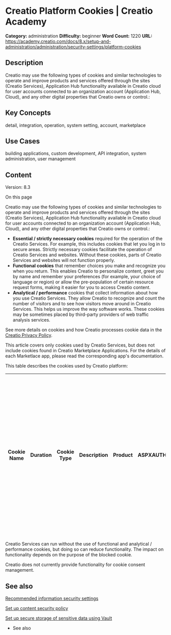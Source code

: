 # Creatio Platform Cookies | Creatio Academy

**Category:** administration **Difficulty:** beginner **Word Count:** 1220
**URL:**
https://academy.creatio.com/docs/8.x/setup-and-administration/administration/security-settings/platform-cookies

## Description

Creatio may use the following types of cookies and similar technologies to
operate and improve products and services offered through the sites (Creatio
Services), Application Hub functionality available in Creatio cloud for user
accounts connected to an organization account (Application Hub, Cloud), and any
other digital properties that Creatio owns or control.:

## Key Concepts

detail, integration, operation, system setting, account, marketplace

## Use Cases

building applications, custom development, API integration, system
administration, user management

## Content

Version: 8.3

On this page

Creatio may use the following types of cookies and similar technologies to
operate and improve products and services offered through the sites (Creatio
Services), Application Hub functionality available in Creatio cloud for user
accounts connected to an organization account (Application Hub, Cloud), and any
other digital properties that Creatio owns or control.:

- **Essential / strictly necessary cookies** required for the operation of the
  Creatio Services. For example, this includes cookies that let you log in to
  secure areas. Strictly necessary cookies facilitate the operation of Creatio
  Services and websites. Without these cookies, parts of Creatio Services and
  websites will not function properly.
- **Functional cookies** that remember choices you make and recognize you when
  you return. This enables Creatio to personalize content, greet you by name and
  remember your preferences (for example, your choice of language or region) or
  allow the pre-population of certain resource request forms, making it easier
  for you to access Creatio content.
- **Analytical / performance** cookies that collect information about how you
  use Creatio Services. They allow Creatio to recognize and count the number of
  visitors and to see how visitors move around in Creatio Services. This helps
  us improve the way software works. These cookies may be sometimes placed by
  third-party providers of web traffic analysis services.

See more details on cookies and how Creatio processes cookie data in the
[Creatio Privacy Policy](https://www.creatio.com/privacy-policy).

This article covers only cookies used by Creatio Services, but does not include
cookies found in Creatio Marketplace Applications. For the details of each
Marketlace app, please read the corresponding app's documentation.

This table describes the cookies used by Creatio platform:

| Cookie Name | Duration | Cookie Type | Description | Product | ASPXAUTH | Session cookie | Strictly necessary | Stores information about the authorized status of the user and to provide access to protected resources only to authorized users.May store identifiable data. | Creatio ServicesApplication Hub, CloudStudio Creatio, free editionCreatio Success Portal | BPMLOADER | Session cookie | Strictly necessary | Required for the website to work properly.Stores the unique IDs of anonymous sessions.Does not store identifiable data. | Creatio ServicesApplication Hub, CloudStudio Creatio, free editionCreatio Success Portal | BPMSESSIONID | Session cookie | Strictly necessary | Required for the website to work properly.Stores a unique ID of the session.May store identifiable data. | Creatio ServicesApplication Hub, CloudStudio Creatio, free editionCreatio Success Portal | BPMCSRF | Session cookie | Strictly necessary | Protects against cross-site requests (CSRF).Stores a unique token that is checked by the server to confirm the legitimacy of requests, thereby preventing possible CSRF attacks.Does not store identifiable data. | Creatio ServicesApplication Hub, CloudStudio Creatio, free editionCreatio Success Portal | UserName | Cookie exists `<number-of-days-to-remember-cookie>` set in system setting UserNameExpireDays.Disabled by default. | Functional cookie (Optional) | Stores a user ID for easier log in to the platform.Set after successful user authorization. Can be activated and deactivated on the customer’s level by setting the UserNameExpireDays system setting.To activate, set the system setting "User name expiration term (days)" ("UserNameExpireDays" code) to `<number-of-days-to-remember-cookie>`.To deactivate, set the system setting "User name expiration term (days)" ("UserNameExpireDays" code) to `0`.May store identifiable data. | Creatio ServicesApplication Hub, CloudCreatio Success Portal | UserType | Session cookie | Strictly necessary | Stores user type. Set after successful user authorization.Does not store identifiable data. | Creatio ServicesApplication Hub, CloudCreatio Success Portal | SsoSessionId | Session cookie | Strictly necessary (for Single Sign-On functionality) | Stores the session ID of a user authenticated via the Single Sign-On mechanism.May store identifiable data | Creatio ServicesApplication Hub, Cloud | CookieConscent | 1 year | Strictly necessary | Stores cookie consent preferences.Does not store identifiable data. | Creatio corporate websitesApplication Hub, CloudStudio Creatio, free edition | \_ga | 1 year | Analytical / performance | Tracks user activities inside Creatio Services.May store identifiable data. | Creatio Services (Cloud deployment)Application Hub, CloudStudio Creatio, free editionCreatio Success Portal | _ga_\* | 1 year | Analytical / performance | Tracks user activities inside Creatio Services.May store identifiable data | Creatio Services (Cloud deployment)Application Hub, CloudStudio Creatio, free editionCreatio Success Portal | verto_session_uuid | 1 day | Strictly necessary (needed for Webitel integration) | Stores Verto telephony session ID for successful integration with Webitel.Does not store identifiable data. | Creatio Services | visid*incap*\* | 1 year | Strictly necessary | Encapsulates DDoS Protection and Web Application Firewall. A cookie in which sessions are bound to a specific visitor, with a visitor representing a specific computer. This helps identify clients that have already visited the site.Does not store identifiable data. | Creatio ServicesApplication Hub, CloudStudio Creatio, free editionCreatio Success Portal | incap*ses*\* | Session cookie | Strictly necessary | Encapsulates DDoS Protection and Web Application Firewall. A cookie in which HTTP requests are related to a specific session.Does not store identifiable data. | Creatio ServicesApplication Hub, CloudStudio Creatio, free editionCreatio Success Portal | .AspNet.SharedCookie | Session cookie | Strictly necessary | Provides Single Sign-On capability to Creatio Services.Does not store identifiable data. | Creatio Services | CreatioIdentityServerAuthenticated | Session cookie | Strictly necessary | Stores the Creatio Identity Service authentication state. The cookie is needed for provision of access to Creatio Services.Does not store identifiable data. | Creatio ServicesApplication Hub, CloudStudio Creatio, free edition | ExistingAlmUser | Session cookie | Strictly necessary | Stores the user’s status in Application Hub, Cloud. The cookie is needed for provision of access to Application Hub, Cloud.Does not store identifiable data. | Creatio ServicesApplication Hub, CloudStudio Creatio, free edition | idsrv.session | Session cookie | Strictly necessary | Stores Creatio Identity Service session information.The cookie is needed for authentication in the Creatio Identity Service to access different Creatio Services.Does not store identifiable data. | Creatio ServicesApplication Hub, CloudStudio Creatio, free edition | sticky-session-id | Session cookie | Strictly necessary | Stores Creatio Istio Service sticky session information.The cookie is needed for the Creatio Istio Service to authenticate traffic between different microservices in Creatio Services.Does not store identifiable data. | Creatio ServicesApplication Hub, CloudStudio Creatio, free edition | product | Session cookie | Strictly necessary | Stores the Creatio trial product type selected by the user.The cookie is needed for Application Hub, Cloud to work properly.Does not store identifiable data. | Application Hub, Cloud | bpmHref | 180 days | Strictly necessary | Required for the website to work properly.Stores the complete web address (full URL) of the current page the user is visiting.May store identifiable data. | Creatio Services | bpmRef | 180 days | Strictly necessary | Required for the website to work properly.Stores the web address of the page the user came from before visiting the current page.Does not store identifiable data. | Creatio Services | TotpSetupToken | 20 mins | Strictly necessary | Required for two-factor authentication to work properly. Stores the token to bind authenticator app.May contain identifiable data. | Creatio Services | FirstFactor | 20 mins | Strictly necessary | Required for two-factor authentication to work properly. Stores first factor authentication data.May contain identifiable data. | Creatio Services | PasswordRecover | 20 mins | Strictly necessary | Required for the password recovery functionality to work. Stores temporary authentication state in a process of password recovery.May contain identifiable data. | Creatio Services |
| ----------- | -------- | ----------- | ----------- | ------- | -------- | -------------- | ------------------ | ------------------------------------------------------------------------------------------------------------------------------------------------------------- | ---------------------------------------------------------------------------------------- | --------- | -------------- | ------------------ | ----------------------------------------------------------------------------------------------------------------------- | ---------------------------------------------------------------------------------------- | ------------ | -------------- | ------------------ | -------------------------------------------------------------------------------------------------------- | ---------------------------------------------------------------------------------------- | ------- | -------------- | ------------------ | ----------------------------------------------------------------------------------------------------------------------------------------------------------------------------------------------------------------- | ---------------------------------------------------------------------------------------- | -------- | ----------------------------------------------------------------------------------------------------------------- | ---------------------------- | ------------------------------------------------------------------------------------------------------------------------------------------------------------------------------------------------------------------------------------------------------------------------------------------------------------------------------------------------------------------------------------------------------------------------------------------------------------------------------------------ | ------------------------------------------------------------ | -------- | -------------- | ------------------ | ------------------------------------------------------------------------------------------- | ------------------------------------------------------------ | ------------ | -------------- | ----------------------------------------------------- | ---------------------------------------------------------------------------------------------------------- | -------------------------------------- | -------------- | ------ | ------------------ | ------------------------------------------------------------------- | ---------------------------------------------------------------------------- | ---- | ------ | ------------------------ | --------------------------------------------------------------------------- | ----------------------------------------------------------------------------------------------------------- | ------ | ------ | ------------------------ | -------------------------------------------------------------------------- | ----------------------------------------------------------------------------------------------------------- | ------------------ | ----- | --------------------------------------------------- | ----------------------------------------------------------------------------------------------------------- | ---------------- | -------------- | ------ | ------------------ | ------------------------------------------------------------------------------------------------------------------------------------------------------------------------------------------------------------------------------------------------------------------------ | ---------------------------------------------------------------------------------------- | ------------ | -------------- | ------------------ | -------------------------------------------------------------------------------------------------------------------------------------------------------------- | ---------------------------------------------------------------------------------------- | -------------------- | -------------- | ------------------ | ---------------------------------------------------------------------------------------- | ---------------- | ---------------------------------- | -------------- | ------------------ | ------------------------------------------------------------------------------------------------------------------------------------------------------------ | ------------------------------------------------------------------ | --------------- | -------------- | ------------------ | ------------------------------------------------------------------------------------------------------------------------------------------------------------ | ------------------------------------------------------------------ | ------------- | -------------- | ------------------ | -------------------------------------------------------------------------------------------------------------------------------------------------------------------------------------------------- | ------------------------------------------------------------------ | ----------------- | -------------- | ------------------ | ------------------------------------------------------------------------------------------------------------------------------------------------------------------------------------------------------------------------ | ------------------------------------------------------------------ | ------- | -------------- | ------------------ | ------------------------------------------------------------------------------------------------------------------------------------------------------------- | ---------------------- | ------- | -------- | ------------------ | ---------------------------------------------------------------------------------------------------------------------------------------------------------- | ---------------- | ------ | -------- | ------------------ | ------------------------------------------------------------------------------------------------------------------------------------------------------------------ | ---------------- | -------------- | ------- | ------------------ | ---------------------------------------------------------------------------------------------------------------------------------- | ---------------- | ----------- | ------- | ------------------ | ------------------------------------------------------------------------------------------------------------------------------- | ---------------- | --------------- | ------- | ------------------ | ---------------------------------------------------------------------------------------------------------------------------------------------------------------- | ---------------- |

Creatio Services can run without the use of functional and analytical /
performance cookies, but doing so can reduce functionality. The impact on
functionality depends on the purpose of the blocked cookie.

Creatio does not currently provide functionality for cookie consent management.

## See also​

[Recommended information security settings](https://academy.creatio.com/documents?id=2370)

[Set up content security policy](https://academy.creatio.com/documents?id=2501)

[Set up secure storage of sensitive data using Vault](https://academy.creatio.com/documents?id=2395)

- See also
